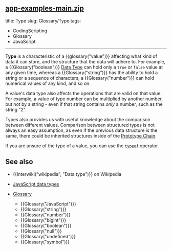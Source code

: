 [app-examples-main.zip](https://github.com/mdn/content/files/8839166/app-examples-main.zip)
---
title: Type
slug: Glossary/Type
tags:
  - CodingScripting
  - Glossary
  - JavaScript
---
**Type** is a characteristic of a {{glossary("value")}} affecting what kind of data it can store, and the structure that the data will adhere to. For example, a {{Glossary("boolean")}} [Data Type](/en-US/docs/Web/JavaScript/Data_structures) can hold only a `true` or `false` value at any given time, whereas a {{Glossary("string")}} has the ability to hold a string or a sequence of characters, a {{Glossary("number")}} can hold numerical values of any kind, and so on.

A value's data type also affects the operations that are valid on that value. For example, a value of type number can be multiplied by another number, but not by a string - even if that string contains _only_ a number, such as the string "2".

Types also provides us with useful knowledge about the comparison between different values. Comparison between structured types is not always an easy assumption, as even if the previous data structure is the same, there could be inherited structures inside of the [Prototype Chain](/en-US/docs/Web/JavaScript/Inheritance_and_the_prototype_chain).

If you are unsure of the type of a value, you can use the [`typeof`](/en-US/docs/Web/JavaScript/Reference/Operators/typeof) operator.

## See also

- {{Interwiki("wikipedia", "Data type")}} on Wikipedia
- [JavaScript data types](/en-US/docs/Web/JavaScript/Data_structures)
- [Glossary](/en-US/docs/Glossary)

  - {{Glossary("JavaScript")}}
  - {{Glossary("string")}}
  - {{Glossary("number")}}
  - {{Glossary("bigint")}}
  - {{Glossary("boolean")}}
  - {{Glossary("null")}}
  - {{Glossary("undefined")}}
  - {{Glossary("symbol")}}
